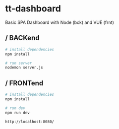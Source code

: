 # tt-dashboard
Basic SPA Dashboard with Node (bck) and VUE (frnt)

## / BACKend
``` bash
# install dependencies
npm install

# run server
nodemon server.js
```

## / FRONTend

``` bash
# install dependencies
npm install

# run dev
npm run dev

http://localhost:8080/
```